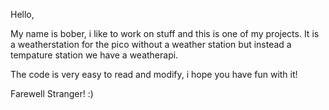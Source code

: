 Hello, 

My name is bober, i like to work on stuff and this is one of my projects. It is a weatherstation for the pico without a weather station but instead a tempature station we have a weatherapi. 

The code is very easy to read and modify, i hope you have fun with it! 

Farewell Stranger! :)
